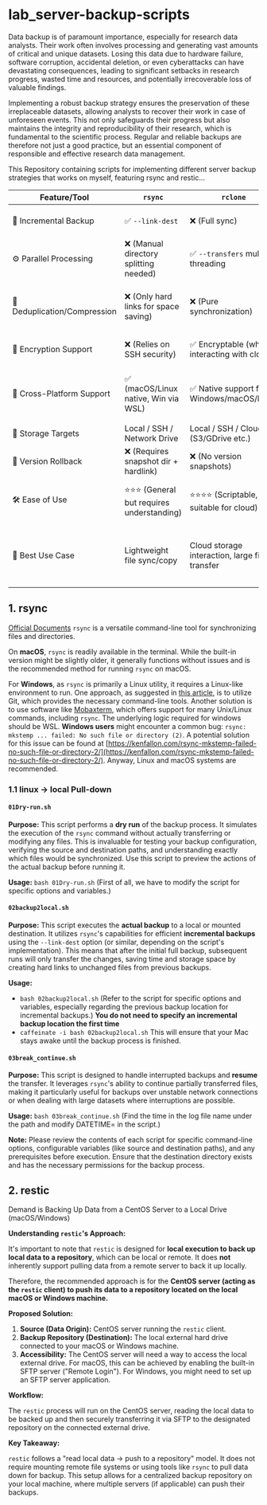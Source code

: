 # lab_server-backup-scripts

Data backup is of paramount importance, especially for research data analysts. Their work often involves processing and generating vast amounts of critical and unique datasets. Losing this data due to hardware failure, software corruption, accidental deletion, or even cyberattacks can have devastating consequences, leading to significant setbacks in research progress, wasted time and resources, and potentially irrecoverable loss of valuable findings.

Implementing a robust backup strategy ensures the preservation of these irreplaceable datasets, allowing analysts to recover their work in case of unforeseen events. This not only safeguards their progress but also maintains the integrity and reproducibility of their research, which is fundamental to the scientific process. Regular and reliable backups are therefore not just a good practice, but an essential component of responsible and effective research data management.

This Repository containing scripts for implementing different server backup strategies that works on myself, featuring rsync and restic...

| Feature/Tool        | `rsync`                                  | `rclone`                                     | `borg`                                       | `restic`                                     |
|-----------------------|------------------------------------------|----------------------------------------------|----------------------------------------------|----------------------------------------------|
| 🧠 Incremental Backup | ✅ `--link-dest`                         | ❌ (Full sync)                               | ✅ Automatic block-level incremental          | ✅ Block-level incremental                   |
| ⚙️ Parallel Processing | ❌ (Manual directory splitting needed) | ✅ `--transfers` multi-threading             | ✅ (Chunk parallel, background processing) | ✅ (Concurrent upload/download)              |
| 💾 Deduplication/Compression | ❌ (Only hard links for space saving) | ❌ (Pure synchronization)                    | ✅ Content-based deduplication + compression | ✅ Content-based deduplication + compression |
| 🔐 Encryption Support | ❌ (Relies on SSH security)             | ✅ Encryptable (when interacting with cloud) | ✅ Strong encryption (AES-GCM)                | ✅ Strong encryption (AES)                    |
| 🔌 Cross-Platform Support | ✅ (macOS/Linux native, Win via WSL)    | ✅ Native support for Windows/macOS/Linux     | ⛔ No Windows support (unless using WSL)     | ✅ Native support for Windows/macOS/Linux     |
| 📂 Storage Targets    | Local / SSH / Network Drive              | Local / SSH / Cloud (S3/GDrive etc.)        | Local / SSH / Network Drive              | Local / SSH / Cloud (supports SFTP)        |
| 🔁 Version Rollback   | ❌ (Requires snapshot dir + hardlink)     | ❌ (No version snapshots)                    | ✅ Built-in version control                   | ✅ Built-in version control                   |
| 🛠️ Ease of Use        | ⭐⭐⭐ (General but requires understanding) | ⭐⭐⭐⭐ (Scriptable, suitable for cloud)       | ⭐⭐ (Requires understanding of repo concept) | ⭐⭐⭐⭐ (Simple commands for operation)       |
| 🧪 Best Use Case       | Lightweight file sync/copy               | Cloud storage interaction, large file transfer | Scientific data long-term archiving, intense version control | Scientific data snapshots, cross-platform regular backups |

## 1. rsync
[Official Documents](https://download.samba.org/pub/rsync/rsync.1)
`rsync` is a versatile command-line tool for synchronizing files and directories.

On **macOS**, `rsync` is readily available in the terminal. While the built-in version might be slightly older, it generally functions without issues and is the recommended method for running `rsync` on macOS.

For **Windows**, as `rsync` is primarily a Linux utility, it requires a Linux-like environment to run. One approach, as suggested in [this article](https://blog.csdn.net/Blazar/article/details/109710997), is to utilize Git, which provides the necessary command-line tools. Another solution is to use software like [Mobaxterm](https://mobaxterm.mobatek.net), which offers support for many Unix/Linux commands, including `rsync`. The underlying logic required for windows should be WSL. **Windows users** might encounter a common bug: `rsync: mkstemp ... failed: No such file or directory (2)`. A potential solution for this issue can be found at [https://kenfallon.com/rsync-mkstemp-failed-no-such-file-or-directory-2/](https://kenfallon.com/rsync-mkstemp-failed-no-such-file-or-directory-2/). Anyway, Linux and macOS systems are recommended.

### 1.1 linux -> local Pull-down

#### `01Dry-run.sh`

**Purpose:** This script performs a **dry run** of the backup process. It simulates the execution of the `rsync` command without actually transferring or modifying any files. This is invaluable for testing your backup configuration, verifying the source and destination paths, and understanding exactly which files would be synchronized. Use this script to preview the actions of the actual backup before running it.

**Usage:** `bash 01Dry-run.sh` (First of all, we have to modify the script for specific options and variables.)

#### `02backup2local.sh`

**Purpose:** This script executes the **actual backup** to a local or mounted destination. It utilizes `rsync`'s capabilities for efficient **incremental backups** using the `--link-dest` option (or similar, depending on the script's implementation). This means that after the initial full backup, subsequent runs will only transfer the changes, saving time and storage space by creating hard links to unchanged files from previous backups.

**Usage:** 
- `bash 02backup2local.sh` (Refer to the script for specific options and variables, especially regarding the previous backup location for incremental backups.) **You do not need to specify an incremental backup location the first time**
- `caffeinate -i bash 02backup2local.sh` This will ensure that your Mac stays awake until the backup process is finished.

#### `03break_continue.sh`

**Purpose:** This script is designed to handle interrupted backups and **resume** the transfer. It leverages `rsync`'s ability to continue partially transferred files, making it particularly useful for backups over unstable network connections or when dealing with large datasets where interruptions are possible.

**Usage:** `bash 03break_continue.sh` (Find the time in the log file name under the path and modify DATETIME= in the script.)

**Note:** Please review the contents of each script for specific command-line options, configurable variables (like source and destination paths), and any prerequisites before execution. Ensure that the destination directory exists and has the necessary permissions for the backup process.

## 2. restic

Demand is Backing Up Data from a CentOS Server to a Local Drive (macOS/Windows)

**Understanding `restic`'s Approach:**

It's important to note that `restic` is designed for **local execution to back up local data to a repository**, which can be local or remote. It does **not** inherently support pulling data from a remote server to back it up locally.

Therefore, the recommended approach is for the **CentOS server (acting as the `restic` client) to push its data to a repository located on the local macOS or Windows machine.**

**Proposed Solution:**

1.  **Source (Data Origin):** CentOS server running the `restic` client.
2.  **Backup Repository (Destination):** The local external hard drive connected to your macOS or Windows machine.
3.  **Accessibility:** The CentOS server will need a way to access the local external drive. For macOS, this can be achieved by enabling the built-in SFTP server ("Remote Login"). For Windows, you might need to set up an SFTP server application.

**Workflow:**

The `restic` process will run on the CentOS server, reading the local data to be backed up and then securely transferring it via SFTP to the designated repository on the connected external drive.

**Key Takeaway:**

`restic` follows a "read local data → push to a repository" model. It does not require mounting remote file systems or using tools like `rsync` to pull data down for backup. This setup allows for a centralized backup repository on your local machine, where multiple servers (if applicable) can push their backups.

